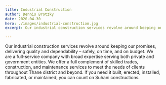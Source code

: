 ```yaml
---
title: Industrial Construction
author: Dennis Brotzky
date: 2020-04-30
hero: ./images/industrial-construction.jpg
excerpt: Our industrial construction services revolve around keeping our promises, delivering quality and dependability – safely, on time, and on budget. We are a full-service company with broad expertise serving both private and government entities. We offer a full complement of skilled trades, construction, and maintenance services to meet the needs of clients throughout Thane district and beyond. If you need it built, erected, installed, fabricated, or maintained, you can count on Suhani.

---
```


Our industrial construction services revolve around keeping our promises, delivering quality and dependability – safely, on time, and on budget. We are a full-service company with broad expertise serving both private and government entities. We offer a full complement of skilled trades, construction, and maintenance services to meet the needs of clients throughout Thane district and beyond. If you need it built, erected, installed, fabricated, or maintained, you can count on Suhani constructions.


